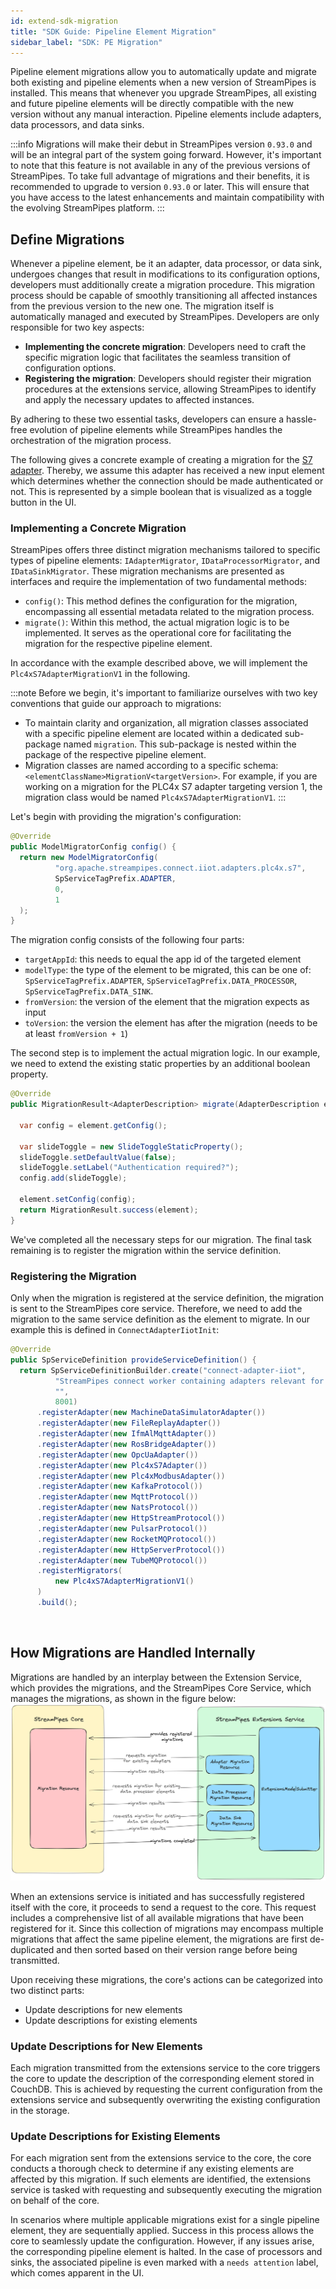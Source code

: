 ```yaml
---
id: extend-sdk-migration
title: "SDK Guide: Pipeline Element Migration"
sidebar_label: "SDK: PE Migration"
---
```


Pipeline element migrations allow you to automatically update and migrate both existing and pipeline elements when a new
version of StreamPipes is installed. This means that whenever you upgrade StreamPipes, all existing and future
pipeline elements will be directly compatible with the new version without any manual interaction. Pipeline elements
include adapters, data processors, and data sinks.

:::info
Migrations will make their debut in StreamPipes version `0.93.0` and will be an integral part of the system going
forward.
However, it's important to note that this feature is not available in any of the previous versions of StreamPipes. To
take full advantage of migrations and their benefits, it is recommended to upgrade to version `0.93.0` or later. This
will
ensure that you have access to the latest enhancements and maintain compatibility with the evolving StreamPipes
platform.
:::

## Define Migrations

Whenever a pipeline element, be it an adapter, data processor, or data sink, undergoes changes that result in
modifications to its configuration options, developers must additionally create a migration procedure. This migration
process should be capable of smoothly transitioning all affected instances from the previous version to the new one.
The migration itself is automatically managed and executed by StreamPipes. Developers are only responsible for two key
aspects:

* **Implementing the concrete migration**: Developers need to craft the specific migration logic that facilitates the
  seamless transition of configuration options.
* **Registering the migration**: Developers should register their migration procedures at the extensions service,
  allowing StreamPipes to identify and apply the necessary updates to affected instances.

By adhering to these two essential tasks, developers can ensure a hassle-free evolution of pipeline elements while
StreamPipes handles the orchestration of the migration process.

The following gives a concrete example of creating a migration for
the [S7 adapter](./pe/org.apache.streampipes.connect.iiot.adapters.plc4x.s7.md).
Thereby, we assume this adapter has received a new input element which determines whether the connection should be made
authenticated or not.
This is represented by a simple boolean that is visualized as a toggle button in the UI.

### Implementing a Concrete Migration

StreamPipes offers three distinct migration mechanisms tailored to specific types of pipeline
elements: `IAdapterMigrator`, `IDataProcessorMigrator`, and `IDataSinkMigrator`.
These migration mechanisms are presented as interfaces and require the implementation of two fundamental methods:

* `config()`: This method defines the configuration for the migration, encompassing all essential metadata related to
  the migration process.
* `migrate()`: Within this method, the actual migration logic is to be implemented. It serves as the operational core
  for facilitating the migration for the respective pipeline element.

In accordance with the example described above, we will implement the `Plc4xS7AdapterMigrationV1` in the following.

:::note
Before we begin, it's important to familiarize ourselves with two key conventions that guide our approach to migrations:

* To maintain clarity and organization, all migration classes associated with a specific pipeline element are located
  within a dedicated sub-package named `migration`. This sub-package is nested within the package of the respective
  pipeline element.
* Migration classes are named according to a specific schema: `<elementClassName>MigrationV<targetVersion>`. For
  example, if you are working on a migration for the PLC4x S7 adapter targeting version 1, the migration class would be
  named `Plc4xS7AdapterMigrationV1`.
:::

Let's begin with providing the migration's configuration:

```java
@Override
public ModelMigratorConfig config() {
  return new ModelMigratorConfig(
          "org.apache.streampipes.connect.iiot.adapters.plc4x.s7",
          SpServiceTagPrefix.ADAPTER,
          0,
          1
  );
}
```

The migration config consists of the following four parts:

* `targetAppId`: this needs to equal the app id of the targeted element
* `modelType`: the type of the element to be migrated, this can be one
  of: `SpServiceTagPrefix.ADAPTER`, `SpServiceTagPrefix.DATA_PROCESSOR`, `SpServiceTagPrefix.DATA_SINK`.
* `fromVersion`: the version of the element that the migration expects as input
* `toVersion`: the version the element has after the migration (needs to be at least `fromVersion + 1`)

The second step is to implement the actual migration logic.
In our example, we need to extend the existing static properties by an additional boolean property.

```java
@Override
public MigrationResult<AdapterDescription> migrate(AdapterDescription element, IStaticPropertyExtractor extractor) throws RuntimeException {

  var config = element.getConfig();

  var slideToggle = new SlideToggleStaticProperty();
  slideToggle.setDefaultValue(false);
  slideToggle.setLabel("Authentication required?");
  config.add(slideToggle);

  element.setConfig(config);
  return MigrationResult.success(element);
}
```

We've completed all the necessary steps for our migration. The final task remaining is to register the migration within
the service definition.

### Registering the Migration

Only when the migration is registered at the service definition, the migration is sent to the StreamPipes core service.
Therefore, we need to add the migration to the same service definition as the element to migrate.
In our example this is defined in `ConnectAdapterIiotInit`:

```java jsx {22-24} showLineNumbers
@Override
public SpServiceDefinition provideServiceDefinition() {
  return SpServiceDefinitionBuilder.create("connect-adapter-iiot",
          "StreamPipes connect worker containing adapters relevant for the IIoT",
          "",
          8001)
      .registerAdapter(new MachineDataSimulatorAdapter())
      .registerAdapter(new FileReplayAdapter())
      .registerAdapter(new IfmAlMqttAdapter())
      .registerAdapter(new RosBridgeAdapter())
      .registerAdapter(new OpcUaAdapter())
      .registerAdapter(new Plc4xS7Adapter())
      .registerAdapter(new Plc4xModbusAdapter())
      .registerAdapter(new KafkaProtocol())
      .registerAdapter(new MqttProtocol())
      .registerAdapter(new NatsProtocol())
      .registerAdapter(new HttpStreamProtocol())
      .registerAdapter(new PulsarProtocol())
      .registerAdapter(new RocketMQProtocol())
      .registerAdapter(new HttpServerProtocol())
      .registerAdapter(new TubeMQProtocol())
      .registerMigrators(
          new Plc4xS7AdapterMigrationV1()
      )
      .build();
```

<br />

## How Migrations are Handled Internally

Migrations are handled by an interplay between the Extension Service, which provides the migrations,
and the StreamPipes Core Service, which manages the migrations, as shown in the figure below:
<img src="/img/06_sdk_migrations/migration-flow.png" alt="Interplay of extensions service and core to handle migrations"/>

When an extensions service is initiated and has successfully registered itself with the core, it proceeds to send a
request to the core. This request includes a comprehensive list of all available migrations that have been registered
for it. Since this collection of migrations may encompass multiple migrations that affect the same pipeline element,
the migrations are first de-duplicated and then sorted based on their version range before being transmitted.

Upon receiving these migrations, the core's actions can be categorized into two distinct parts:

* Update descriptions for new elements
* Update descriptions for existing elements

### Update Descriptions for New Elements

Each migration transmitted from the extensions service to the core triggers the core to update the description of the
corresponding element stored in CouchDB. This is achieved by requesting the current configuration from the extensions
service and subsequently overwriting the existing configuration in the storage.

### Update Descriptions for Existing Elements

For each migration sent from the extensions service to the core, the core conducts a thorough check to determine if any
existing elements are affected by this migration. If such elements are identified, the extensions service is tasked with
requesting and subsequently executing the migration on behalf of the core.

In scenarios where multiple applicable migrations exist for a single pipeline element, they are sequentially applied.
Success in this process allows the core to seamlessly update the configuration. However, if any issues arise, the
corresponding pipeline element is halted. In the case of processors and sinks, the associated pipeline is even marked
with a `needs attention` label, which comes apparent in the UI.
